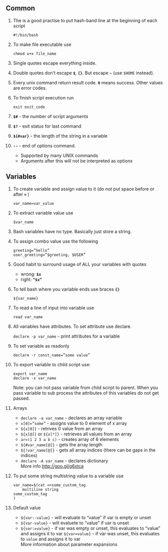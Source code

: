 ## Common

1. The is a good practise to put hash-band line at the beginning of each script

    ```
    #!/bin/bash
    ```
2. To make file executable use

    ```
    chmod u+x file_name
    ```
3. Single quotes escape everything inside.

4. Double quotes don’t escape **`$`**, **`{}`**. But escape **`~`** (use `$HOME` instead).

5. Every unix command return result code. **`0`** means success. Other values are error codes.

6. To finish script execution run

    ```
    exit exit_code
    ```

7. **`$#`** - the number of script arguments

8. **`$?`** - exit status for last command

9. **`${#var}`** - the length of the string in a variable

10. **`--`** - end of options command.
    * Supported by many UNIX commands
    * Arguments after this will not be interpreted as options

## Variables
1. To create variable and assign value to it (do not put space before or after **`=`** )

    ```
    var_name=var_value
    ```
2. To extract variable value use

    ```
    $var_name
    ```
3. Bash variables have no type. Basically just store a string.
4. To assign combo value use the following

    ```
    greeting=”hello”
    user_greeting=”$greeting, $USER”
    ```
5. Good habit to surround usage of ALL your variables with quotes
    * wrong: **`$x`**
    * right: **`“$x”`**
6. To tell bash where you variable ends use braces **`{}`**

    ```
    ${var_name}
    ```
7. To read a line of input into variable use

    ```
    read var_name
    ```
8. All variables have attributes. To set attribute use declare.

    `declare -p var_name` - print attributes for a variable

9. To set variable as readonly

    ```
    declare -r const_name=”some value”
    ```
10. To export variable to child script use:

    ```
    export var_name
    declare -x var_name
    ```
    Note: you can not pass variable from child scirpt to parent. When you pass variable to sub process the attributes of this variables do not get passed.

11. Arrays
    * `declare -a var_name`  - declares an array variable
    * `x[0]=”some”` - assigns value to 0 element of x array
    * `${x[0]}` - retrives 0 value from an array
    * `${x[@]}` or `${x[*]}` - retrieves all values from an array
    * `ar=(1 2 3 a b c)` - creates array of 6 elements
    * `${#var_name[@]}` - gets the array length
    * `${!var_name[@]}` - gets all array indices (there can be gaps in the indices)
    * `declare -A var_name`  - declares dictionary<br>
    More info http://goo.gl/g6xtca

12. To put some string multistring value to a variable use
    ```
    var_name=$(cat <<some_custom_tag
        multiline string
    some_custom_tag
    )
    ```
13. Default value
    * `${var:-value}` - will evaluate to “value” if var is empty or unset
    * `${var-value}` - will evaluete to “value” if var is unset
    * `${var:=value}` - if var was empty or unset, this evaluates to “value” and assigns it to var
    `${var=value}` - if var was unset, this evaluates to `value` and assigns it to var<br>
    More information about parameter expansions